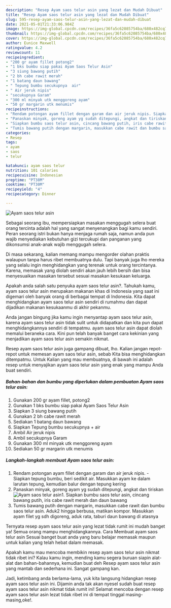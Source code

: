 ```yaml
---
description: "Resep Ayam saos telur asin yang lezat dan Mudah Dibuat"
title: "Resep Ayam saos telur asin yang lezat dan Mudah Dibuat"
slug: 595-resep-ayam-saos-telur-asin-yang-lezat-dan-mudah-dibuat
date: 2021-05-01T21:33:06.984Z
image: https://img-global.cpcdn.com/recipes/36fa5c62085754ba/680x482cq70/ayam-saos-telur-asin-foto-resep-utama.jpg
thumbnail: https://img-global.cpcdn.com/recipes/36fa5c62085754ba/680x482cq70/ayam-saos-telur-asin-foto-resep-utama.jpg
cover: https://img-global.cpcdn.com/recipes/36fa5c62085754ba/680x482cq70/ayam-saos-telur-asin-foto-resep-utama.jpg
author: Eunice Maxwell
ratingvalue: 4.2
reviewcount: 11
recipeingredient:
- "200 gr ayam fillet potong2"
- "1 bks bumbu siap pakai Ayam Saos Telur Asin"
- "3 siung bawang putih"
- "2 bh cabe rawit merah"
- "1 batang daun bawang"
- " Tepung bumbu secukupnya  air"
- " Air jeruk nipis"
- "secukupnya Garam"
- "300 ml minyak utk menggoreng ayam"
- "50 gr margarin utk menumis"
recipeinstructions:
- "Rendam potongan ayam fillet dengan garam dan air jeruk nipis. Siapkan tepung bumbu, beri sedikit air. Masukkan ayam ke dalam larutan tepung, kemudian balur dengan tepung kering"
- "Panaskan minyak, goreng ayam yg sudah ditepungi, angkat dan tiriskan"
- "Siapkan bumbu saos telur asin, cincang bawang putih, iris cabe rawit merah dan daun bawang"
- "Tumis bawang putih dengan margarin, masukkan cabe rawit dan bumbu saos telur asin. Aduk2 hingga berbusa, matikan kompor. Masukkan ayam filet yg sdh digoreng, aduk rata, taburi daun bawang di atasnya"
categories:
- Resep
tags:
- ayam
- saos
- telur

katakunci: ayam saos telur 
nutrition: 101 calories
recipecuisine: Indonesian
preptime: "PT38M"
cooktime: "PT30M"
recipeyield: "4"
recipecategory: Dinner

---
```



![Ayam saos telur asin](https://img-global.cpcdn.com/recipes/36fa5c62085754ba/680x482cq70/ayam-saos-telur-asin-foto-resep-utama.jpg)

Sebagai seorang ibu, mempersiapkan masakan menggugah selera buat orang tercinta adalah hal yang sangat menyenangkan bagi kamu sendiri. Peran seorang istri bukan hanya menjaga rumah saja, namun anda pun wajib menyediakan kebutuhan gizi tercukupi dan panganan yang dikonsumsi anak-anak wajib menggugah selera.

Di masa  sekarang, kalian memang mampu mengorder olahan praktis walaupun tanpa harus ribet membuatnya dulu. Tapi banyak juga lho mereka yang selalu ingin menghidangkan yang terenak untuk orang tercintanya. Karena, memasak yang diolah sendiri akan jauh lebih bersih dan bisa menyesuaikan masakan tersebut sesuai masakan kesukaan keluarga. 



Apakah anda salah satu penyuka ayam saos telur asin?. Tahukah kamu, ayam saos telur asin merupakan makanan khas di Indonesia yang saat ini digemari oleh banyak orang di berbagai tempat di Indonesia. Kita dapat menghidangkan ayam saos telur asin sendiri di rumahmu dan dapat dijadikan makanan kesukaanmu di akhir pekanmu.

Anda jangan bingung jika kamu ingin menyantap ayam saos telur asin, karena ayam saos telur asin tidak sulit untuk didapatkan dan kita pun dapat menghidangkannya sendiri di tempatmu. ayam saos telur asin dapat diolah memalui beraneka cara. Kini pun telah banyak banget cara kekinian yang menjadikan ayam saos telur asin semakin nikmat.

Resep ayam saos telur asin juga gampang dibuat, lho. Kalian jangan repot-repot untuk memesan ayam saos telur asin, sebab Kita bisa menghidangkan ditempatmu. Untuk Kalian yang mau membuatnya, di bawah ini adalah resep untuk menyajikan ayam saos telur asin yang enak yang mampu Anda buat sendiri.

<!--inarticleads1-->

##### Bahan-bahan dan bumbu yang diperlukan dalam pembuatan Ayam saos telur asin:

1. Gunakan 200 gr ayam fillet, potong2
1. Gunakan 1 bks bumbu siap pakai Ayam Saos Telur Asin
1. Siapkan 3 siung bawang putih
1. Gunakan 2 bh cabe rawit merah
1. Sediakan 1 batang daun bawang
1. Siapkan  Tepung bumbu secukupnya + air
1. Ambil  Air jeruk nipis
1. Ambil secukupnya Garam
1. Gunakan 300 ml minyak utk menggoreng ayam
1. Sediakan 50 gr margarin utk menumis




<!--inarticleads2-->

##### Langkah-langkah membuat Ayam saos telur asin:

1. Rendam potongan ayam fillet dengan garam dan air jeruk nipis. - Siapkan tepung bumbu, beri sedikit air. Masukkan ayam ke dalam larutan tepung, kemudian balur dengan tepung kering
1. Panaskan minyak, goreng ayam yg sudah ditepungi, angkat dan tiriskan
<img src="https://img-global.cpcdn.com/steps/3bc9927e5f3fa0b0/160x128cq70/ayam-saos-telur-asin-langkah-memasak-2-foto.jpg" alt="Ayam saos telur asin">1. Siapkan bumbu saos telur asin, cincang bawang putih, iris cabe rawit merah dan daun bawang
1. Tumis bawang putih dengan margarin, masukkan cabe rawit dan bumbu saos telur asin. Aduk2 hingga berbusa, matikan kompor. Masukkan ayam filet yg sdh digoreng, aduk rata, taburi daun bawang di atasnya




Ternyata resep ayam saos telur asin yang lezat tidak rumit ini mudah banget ya! Semua orang mampu menghidangkannya. Cara Membuat ayam saos telur asin Sesuai banget buat anda yang baru belajar memasak maupun untuk kalian yang telah hebat dalam memasak.

Apakah kamu mau mencoba membikin resep ayam saos telur asin nikmat tidak ribet ini? Kalau kamu ingin, mending kamu segera buruan siapin alat-alat dan bahan-bahannya, kemudian buat deh Resep ayam saos telur asin yang mantab dan sederhana ini. Sangat gampang kan. 

Jadi, ketimbang anda berlama-lama, yuk kita langsung hidangkan resep ayam saos telur asin ini. Dijamin anda tak akan nyesel sudah buat resep ayam saos telur asin nikmat tidak rumit ini! Selamat mencoba dengan resep ayam saos telur asin lezat tidak ribet ini di tempat tinggal masing-masing,oke!.

